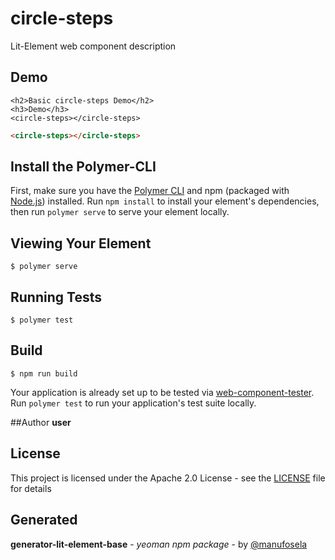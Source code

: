 # circle-steps

Lit-Element web component description

## Demo

```
<h2>Basic circle-steps Demo</h2>
<h3>Demo</h3>
<circle-steps></circle-steps>

```
<!---
```
<custom-element-demo>
  <template>
    <link rel="import" href="circle-steps.html">
    <next-code-block></next-code-block>
  </template>
</custom-element-demo>
```
-->
```html
<circle-steps></circle-steps>

```
## Install the Polymer-CLI

First, make sure you have the [Polymer CLI](https://www.npmjs.com/package/polymer-cli) and npm (packaged with [Node.js](https://nodejs.org)) installed. Run `npm install` to install your element's dependencies, then run `polymer serve` to serve your element locally.

## Viewing Your Element

```
$ polymer serve
```

## Running Tests

```
$ polymer test
```

## Build
```
$ npm run build
```

Your application is already set up to be tested via [web-component-tester](https://github.com/Polymer/web-component-tester). Run `polymer test` to run your application's test suite locally.

##Author
**user**

## License

This project is licensed under the Apache 2.0 License - see the [LICENSE](LICENSE) file for details

## Generated

**generator-lit-element-base** - *yeoman npm package* - by [@manufosela](https://github.com/manufosela/generator-litelement-webcomponent)